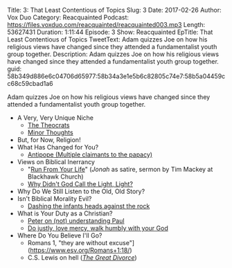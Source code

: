 Title: 3: That Least Contentious of Topics
Slug: 3
Date: 2017-02-26
Author: Vox Duo
Category: Reacquainted
Podcast: https://files.voxduo.com/reacquainted/reacquainted003.mp3
Length: 53627431
Duration: 1:11:44
Episode: 3
Show: Reacquainted
EpTitle: That Least Contentious of Topics
TweetText: Adam quizzes Joe on how his religious views have changed since they attended a fundamentalist youth group together.
Description: Adam quizzes Joe on how his religious views have changed since they attended a fundamentalist youth group together.
guid: 58b349d886e6c04706d65977:58b34a3e1e5b6c82805c74e7:58b5a04459cc68c59cbad1a6

Adam quizzes Joe on how his religious views have changed since they attended a fundamentalist youth group together.

* A Very, Very Unique Niche
    * [The Theocrats](http://theocrats.minorthoughts.com/)
    * [Minor Thoughts](https://minorthoughts.com/)
* But, for Now, Religion!
* What Has Changed for You?
    * [Antipope (Multiple claimants to the papacy)](https://en.wikipedia.org/wiki/Antipope)
* Views on Biblical Inerrancy
    * "[Run From Your Life](http://www.blackhawkchurch.org/connect/media-resources/search-message-library/?sermon_id=206)" (*Jonah* as satire, sermon by Tim Mackey at Blackhawk Church) 
    * [Why Didn't God Call the Light, Light?](https://minorthoughts.com/resources/why-didnt-god-call-the-light-light)
* Why Do We Still Listen to the Old, Old Story?
* Isn't Biblical Morality Evil?
    * [Dashing the infants heads against the rock](https://www.esv.org/Psalm+137:9/)
* What is Your Duty as a Christian?
    * [Peter on (not) understanding Paul](https://www.esv.org/2+Peter+3:15/)
    * [Do justly, love mercy, walk humbly with your God](https://www.esv.org/Micah+6:6/)
* Where Do You Believe I'll Go?
    * Romans 1, "they are without excuse"](https://www.esv.org/Romans+1:18/)
    * C.S. Lewis on hell (*[The Great Divorce](https://en.wikipedia.org/wiki/The_Great_Divorce)*)
